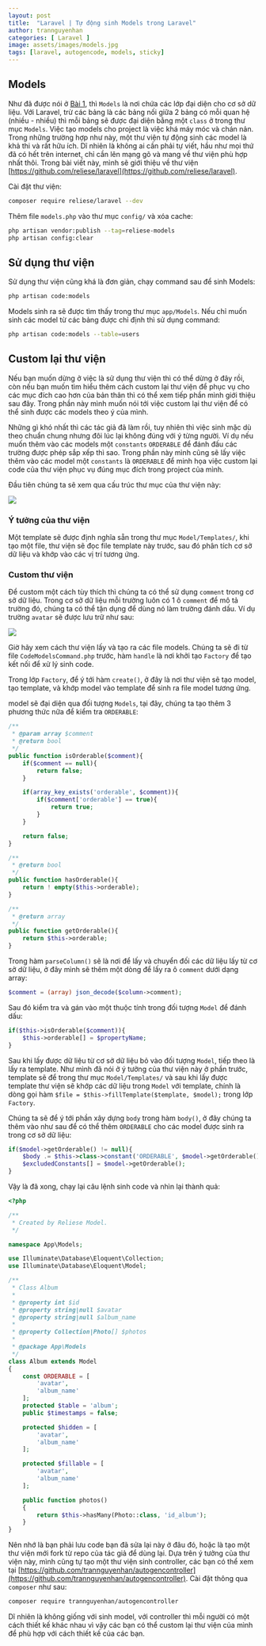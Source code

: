 ```yaml
---
layout: post
title:  "Laravel | Tự động sinh Models trong Laravel"
author: trannguyenhan
categories: [ Laravel ]
image: assets/images/models.jpg
tags: [laravel, autogencode, models, sticky]
---
```


## Models

Như đã được nói ở [Bài 1](https://hacerweb.github.io/structure-folder-laravel/), thì `Models` là nơi chứa các lớp đại diện cho cơ sở dữ liệu. Với Laravel, trừ các bảng là các bảng nối giữa 2 bảng có mỗi quan hệ (nhiều - nhiều) thì mỗi bảng sẽ được đại diện bằng một `class` ở trong thư mục `Models`. Việc tạo models cho project là việc khá máy móc và chán nản. Trong những trường hợp như này, một thư viện tự động sinh các model là khả thi và rất hữu ích. Dĩ nhiên là không ai cần phải tự viết, hầu như mọi thứ đã có hết trên internet, chỉ cần lên mạng gõ và mang về thư viện phù hợp nhất thôi. Trong bài viết này, mình sẽ giới thiệu về thư viện [https://github.com/reliese/laravel](https://github.com/reliese/laravel).

Cài đặt thư viện:

```bash
composer require reliese/laravel --dev
```

Thêm file `models.php` vào thư mục `config/` và xóa cache: 

```bash
php artisan vendor:publish --tag=reliese-models
php artisan config:clear
```

## Sử dụng thư viện

Sử dụng thư viện cũng khá là đơn giản, chạy command sau để sinh Models:

```bash
php artisan code:models
```

Models sinh ra sẽ được tìm thấy trong thư mục `app/Models`. Nếu chỉ muốn sinh các model từ các bảng được chỉ định thì sử dụng command:

```bash
php artisan code:models --table=users
```

## Custom lại thư viện

Nếu bạn muốn dừng ở việc là sử dụng thư viện thì có thể dừng ở đây rồi, còn nếu bạn muốn tìm hiểu thêm cách custom lại thư viện để phục vụ cho các mục đích cao hơn của bản thân thì có thể xem tiếp phần mình giới thiệu sau đây. Trong phần này mình muốn nói tới việc custom lại thư viện để có thể sinh được các models theo ý của mình.

Những gì khó nhất thì các tác giả đã làm rồi, tuy nhiên thì việc sinh mặc dù theo chuẩn chung nhưng đôi lúc lại không đúng với ý từng người. Ví dụ nếu muốn thêm vào các models một `constants` `ORDERABLE` để đánh đấu các trường được phép sắp xếp thì sao. Trong phần này mình cũng sẽ lấy việc thêm vào các model một `constants` là `ORDERABLE` để minh họa việc custom lại code của thư viện phục vụ đúng mục đích trong project của mình.

Đầu tiên chúng ta sẽ xem qua cấu trúc thư mục của thư viện này:

![](https://hacerweb.github.io/assets/images/reliese.png)

### Ý tưởng của thư viện

Một template sẽ được định nghĩa sẵn trong thư mục `Model/Templates/`, khi tạo một file, thư viện sẽ đọc file template này trước, sau đó phân tích cơ sở dữ liệu và khớp vào các vị trí tương ứng.

### Custom thư viện

Để custom một cách tùy thích thì chúng ta có thể sử dụng `comment` trong cơ sở dữ liệu. Trong cơ sở dữ liệu mỗi trường luôn có 1 ô `comment` để mô tả trường đó, chúng ta có thể tận dụng để dùng nó làm trường đánh dấu. Ví dụ trường `avatar` sẽ được lưu trữ như sau:

![](https://hacerweb.github.io/assets/images/comment_orderable.png)

Giờ hãy xem cách thư viện lấy và tạo ra các file models. Chúng ta sẽ đi từ file `CodeModelsCommand.php` trước, hàm `handle` là nơi khởi tạo `Factory` để tạo kết nối để xử lý sinh code.

Trong lớp `Factory`, để ý tới hàm `create()`, ở đây là nơi thư viện sẽ tạo model, tạo template, và khớp model vào template để sinh ra file model tương ứng.

model sẽ đại diện qua đối tượng `Models`, tại đây, chúng ta tạo thêm 3 phương thức nữa để kiểm tra `ORDERABLE`:

```php
/**
 * @param array $comment
 * @return bool
 */
public function isOrderable($comment){
    if($comment == null){
        return false;
    }

    if(array_key_exists('orderable', $comment)){
        if($comment['orderable'] == true){
            return true;
        }
    }

    return false;
}

/**
 * @return bool
 */
public function hasOrderable(){
    return ! empty($this->orderable);
}

/**
 * @return array
 */
public function getOrderable(){
    return $this->orderable;
}
```

Trong hàm `parseColumn()` sẽ là nơi để lấy và chuyển đối các dữ liệu lấy từ cơ sở dữ liệu, ở đây mình sẽ thêm một dòng để lấy ra ô `comment` dưới dạng array:

```php
$comment = (array) json_decode($column->comment);
```

Sau đó kiểm tra và gán vào một thuộc tính trong đối tượng `Model` để đánh dấu:

```php
if($this->isOrderable($comment)){
    $this->orderable[] = $propertyName;
}
```

Sau khi lấy được dữ liệu từ cơ sở dữ liệu bỏ vào đối tượng `Model`, tiếp theo là lấy ra template. Như mình đã nói ở ý tưởng của thư viện này ở phần trước, template sẽ để trong thư mục `Model/Templates/` và sau khi lấy được template thư viện sẽ khớp các dữ liệu trong `Model` với template, chính là dòng gọi hàm `$file = $this->fillTemplate($template, $model);` trong lớp `Factory`.

Chúng ta sẽ để ý tới phần xây dựng `body` trong hàm `body()`, ở đây chúng ta thêm vào như sau để có thể thêm `ORDERABLE` cho các model được sinh ra trong cơ sở dữ liệu: 

```php
if($model->getOrderable() != null){
    $body .= $this->class->constant('ORDERABLE', $model->getOrderable());
    $excludedConstants[] = $model->getOrderable();
}
```

Vậy là đã xong, chạy lại câu lệnh sinh code và nhìn lại thành quả:

```php
<?php

/**
 * Created by Reliese Model.
 */

namespace App\Models;

use Illuminate\Database\Eloquent\Collection;
use Illuminate\Database\Eloquent\Model;

/**
 * Class Album
 * 
 * @property int $id
 * @property string|null $avatar
 * @property string|null $album_name
 * 
 * @property Collection|Photo[] $photos
 *
 * @package App\Models
 */
class Album extends Model
{
    const ORDERABLE = [
        'avatar',
        'album_name'
    ];
    protected $table = 'album';
    public $timestamps = false;

    protected $hidden = [
        'avatar',
        'album_name'
    ];

    protected $fillable = [
        'avatar',
        'album_name'
    ];

    public function photos()
    {
        return $this->hasMany(Photo::class, 'id_album');
    }
}

```

Nên nhớ là bạn phải lưu code bạn đã sửa lại này ở đâu đó, hoặc là tạo một thư viện mới fork từ repo của tác giả để dùng lại. Dựa trên ý tưởng của thư viện này, mình cũng tự tạo một thư viện sinh controller, các bạn có thể xem tại [https://github.com/trannguyenhan/autogencontroller](https://github.com/trannguyenhan/autogencontroller). Cài đặt thông qua `composer` như sau: 

```bash
composer require trannguyenhan/autogencontroller
```

Dĩ nhiên là không giống với sinh model, với controller thì mỗi người có một cách thiết kế khác nhau vì vậy các bạn có thể custom lại thư viện của mình để phù hợp với cách thiết kế của các bạn.